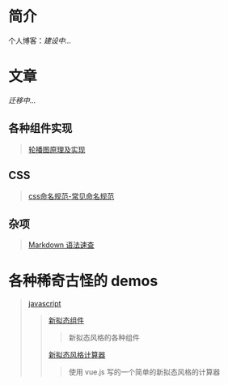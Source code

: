 # 简介

个人博客：_建设中..._

# 文章

_迁移中..._

## 各种组件实现
> [轮播图原理及实现](components/轮播图原理及实现.md)

## CSS
> [css命名规范-常见命名规范](css/css命名规范-常见命名规范.md)

## 杂项

> [Markdown 语法速查](softSkills/Markdown语法速查.md)

[softskills]: softSkills

# 各种稀奇古怪的 demos

> [javascript](demos/javascript/index.html)
>
> > [新拟态组件](demos/NeumorphismUI/index.html)
> >
> > > 新拟态风格的各种组件
> >
> > [新拟态风格计算器](demos/SoftUICalculator/index.html)
> >
> > > 使用 vue.js 写的一个简单的新拟态风格的计算器
